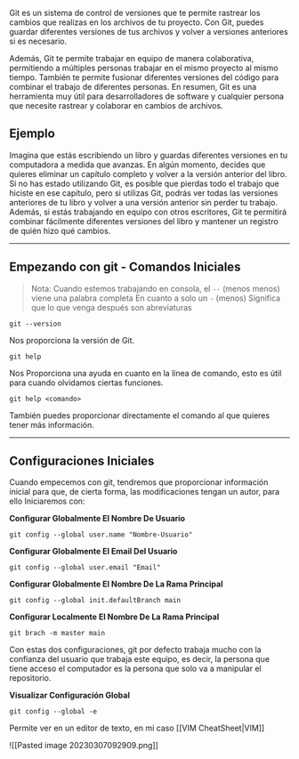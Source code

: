 Git es un sistema de control de versiones que te permite rastrear los cambios que realizas en los archivos de tu proyecto. Con Git, puedes guardar diferentes versiones de tus archivos y volver a versiones anteriores si es necesario. 

Además, Git te permite trabajar en equipo de manera colaborativa, permitiendo a múltiples personas trabajar en el mismo proyecto al mismo tiempo. También te permite fusionar diferentes versiones del código para combinar el trabajo de diferentes personas. En resumen, Git es una herramienta muy útil para desarrolladores de software y cualquier persona que necesite rastrear y colaborar en cambios de archivos.

## Ejemplo 

Imagina que estás escribiendo un libro y guardas diferentes versiones en tu computadora a medida que avanzas. En algún momento, decides que quieres eliminar un capítulo completo y volver a la versión anterior del libro. Si no has estado utilizando Git, es posible que pierdas todo el trabajo que hiciste en ese capítulo, pero si utilizas Git, podrás ver todas las versiones anteriores de tu libro y volver a una versión anterior sin perder tu trabajo. Además, si estás trabajando en equipo con otros escritores, Git te permitirá combinar fácilmente diferentes versiones del libro y mantener un registro de quién hizo qué cambios.

--- 
## Empezando con git - Comandos Iniciales

>Nota: Cuando estemos trabajando en consola, el `--` (menos menos) viene una palabra completa
>En cuanto a solo un `-` (menos) Significa que lo que venga después son abreviaturas 

```git
git --version
```
Nos proporciona la versión de Git.

```git
git help
```
Nos Proporciona una ayuda en cuanto en la línea de comando, esto es útil para cuando olvidamos ciertas funciones.

```git
git help <comando>
```
También puedes proporcionar directamente el comando al que quieres tener más información.

--- 
## Configuraciones Iniciales
Cuando empecemos con git, tendremos que proporcionar información inicial para que, de cierta forma, las modificaciones tengan un autor, para ello Iniciaremos con:

**Configurar Globalmente El Nombre De Usuario**
```git
git config --global user.name "Nombre-Usuario"
```

**Configurar Globalmente El Email Del Usuario**
```git
git config --global user.email "Email"
```

**Configurar Globalmente El Nombre De La Rama Principal**
```git
git config --global init.defaultBranch main
```
**Configurar Localmente El Nombre De La Rama Principal**
```git
git brach -m master main 
```

Con estas dos configuraciones, git por defecto trabaja mucho con la confianza del usuario que trabaja este equipo, es decir, la persona que tiene acceso el computador es la persona que solo va a manipular el repositorio.

**Visualizar Configuración Global**
```git
git config --global -e 
```
Permite ver en un editor de texto, en mi caso [[VIM CheatSheet|VIM]]

![[Pasted image 20230307092909.png]]
